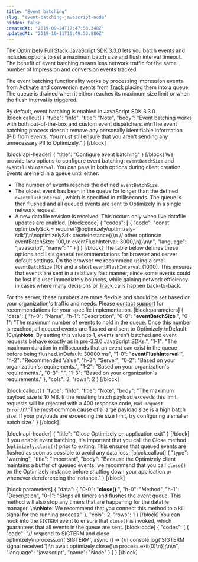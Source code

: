 ```yaml
---
title: "Event batching"
slug: "event-batching-javascript-node"
hidden: false
createdAt: "2019-09-24T17:47:58.348Z"
updatedAt: "2019-10-11T16:49:53.886Z"
---
```

The [Optimizely Full Stack JavaScript SDK 3.3.0](https://github.com/optimizely/javascript-sdk/tree/v3.3.0-beta) lets you batch events and includes options to set a maximum batch size and flush interval timeout. The benefit of event batching means less network traffic for the same number of Impression and conversion events tracked. 

The event batching functionality works by processing impression events from [Activate](doc:activate-javascript-node) and conversion events from [Track](doc:track-javascript-node) placing them into a queue. The queue is drained when it either reaches its maximum size limit or when the flush interval is triggered.

By default, event batching is enabled in JavaScript SDK 3.3.0.
[block:callout]
{
  "type": "info",
  "title": "Note",
  "body": "Event batching works with both out-of-the-box and custom event dispatchers.\n\nThe event batching process doesn't remove any personally identifiable information (PII) from events. You must still ensure that you aren't sending any unnecessary PII to Optimizely."
}
[/block]

[block:api-header]
{
  "title": "Configure event batching"
}
[/block]
We provide two options to configure event batching: `eventBatchSize` and `eventFlushInterval`. You can pass in both options during client creation. Events are held in a queue until either:
* The number of events reaches the defined `eventBatchSize`.
* The oldest event has been in the queue for longer than the defined `eventFlushInterval`, which is specified in milliseconds. The queue is then flushed and all queued events are sent to Optimizely in a single network request.
* A new datafile revision is received. This occurs only when live datafile updates are enabled.
[block:code]
{
  "codes": [
    {
      "code": "const optimizelySdk = require('@optimizely/optimizely-sdk')\n\noptimizelySdk.createInstance({\n  // other options\n  eventBatchSize: 100,\n  eventFlushInterval: 3000,\n})\n\n",
      "language": "javascript",
      "name": ""
    }
  ]
}
[/block]
The table below defines these options and lists general recommendations for browser and server default settings. On the browser we recommend using a small `eventBatchSize` (10) and a short `eventFlushInterval` (1000). This ensures that events are sent in a relatively fast manner, since some events could be lost if a user immediately bounces, while gaining network efficiency in cases where many decisions or [Track](doc:track-javascript-node) calls happen back-to-back.

For the server, these numbers are more flexible and should be set based on your organization's traffic and needs. Please [contact support](https://help.optimizely.com/Account_Settings/File_online_tickets_for_support) for recommendations for your specific implementation.
[block:parameters]
{
  "data": {
    "h-0": "Name",
    "h-1": "Description",
    "0-0": "**eventBatchSize** ",
    "0-1": "The maximum number of events to hold in the queue. Once this number is reached, all queued events are flushed and sent to Optimizely.\nDefault: 10\n\n**Note**: By setting this value to 1, events aren't batched and event requests behave exactly as in pre-3.3.0 JavaScript SDKs.",
    "1-1": "The maximum duration in milliseconds that an event can exist in the queue before being flushed.\nDefault: 30000 ms",
    "1-0": "**eventFlushInterval** ",
    "h-2": "Recommended Value",
    "h-3": "Server",
    "0-2": "Based on your organization's requirements.",
    "1-2": "Based on your organization's requirements.",
    "0-3": "",
    "1-3": "Based on your organization's requirements."
  },
  "cols": 3,
  "rows": 2
}
[/block]

[block:callout]
{
  "type": "info",
  "title": "Note",
  "body": "The maximum payload size is 10 MB. If the resulting batch payload exceeds this limit, requests will be rejected with a 400 response code, `Bad Request Error`.\n\nThe most common cause of a large payload size is a high batch size. If your payloads are exceeding the size limit, try configuring a smaller batch size."
}
[/block]

[block:api-header]
{
  "title": "Close Optimizely on application exit"
}
[/block]
If you enable event batching, it's important that you call the Close method (`optimizely.close()`) prior to exiting. This ensures that queued events are flushed as soon as possible to avoid any data loss.
[block:callout]
{
  "type": "warning",
  "title": "Important",
  "body": "Because the Optimizely client maintains a buffer of queued events, we recommend that you call `close()` on the Optimizely instance before shutting down your application or whenever dereferencing the instance."
}
[/block]

[block:parameters]
{
  "data": {
    "0-0": "**close()** ",
    "h-0": "Method",
    "h-1": "Description",
    "0-1": "Stops all timers and flushes the event queue. This method will also stop any timers that are happening for the datafile manager. \n\n**Note**: We recommend that you connect this method to a kill signal for the running process."
  },
  "cols": 2,
  "rows": 1
}
[/block]
You can hook into the `SIGTERM` event to ensure that `close()` is invoked, which guarantees that all events in the queue are sent.
[block:code]
{
  "codes": [
    {
      "code": "// respond to SIGTERM and close optimizely\nprocess.on('SIGTERM', async () => {\n  console.log('SIGTERM signal received.');\n  await optimizely.close()\n  process.exit(0)\n});\n\n",
      "language": "javascript",
      "name": "Node"
    }
  ]
}
[/block]